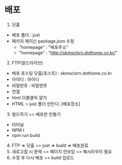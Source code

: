 # 배포
1. 닷홈
  - 배포 폴더 : just
  - 패키지 제이슨 package.json 수정
    - "homepage" : "배포주소"
    - "homepage" : "http://skmsclsrn.dothome.co.kr/"

2. FTP(알드라이브)
- 배포 호스팅 닷홈(호스트) : skmsclsrn.dothome.co.kr
- 아이디 : 아이디
- 비밀번호 : 비밀번호
- 연결
- html 더블클릭 얄거
- HTML > just 폴더 만든다. [배포장소]

3. 빌드하기 => 배포판 만들기
- 터미널
- NPM I
- npm run build

4. FTP => 닷홈 => just => build => 배포완료
5. 새로고침 시 문제 => 페이지 안보임 => 해시라우터 필요
6. 수정 후 다시 배포 => build 업로드

